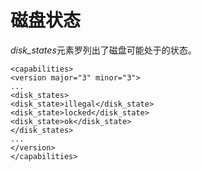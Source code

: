 # 磁盘状态

*disk\_states*元素罗列出了磁盘可能处于的状态。

             
    <capabilities>
    <version major="3" minor="3">
    ...
    <disk_states>
    <disk_state>illegal</disk_state>
    <disk_state>locked</disk_state>
    <disk_state>ok</disk_state>
    </disk_states>
    ...
    </version>
    </capabilities>
             
          

